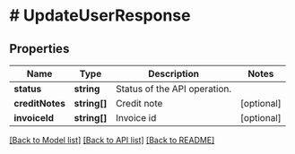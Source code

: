 # # UpdateUserResponse

## Properties

Name | Type | Description | Notes
------------ | ------------- | ------------- | -------------
**status** | **string** | Status of the API operation. |
**creditNotes** | **string[]** | Credit note | [optional]
**invoiceId** | **string[]** | Invoice id | [optional]

[[Back to Model list]](../../README.md#models) [[Back to API list]](../../README.md#endpoints) [[Back to README]](../../README.md)
